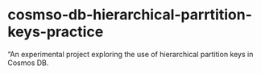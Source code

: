 # cosmso-db-hierarchical-parrtition-keys-practice
“An experimental project exploring the use of hierarchical partition keys in Cosmos DB.
